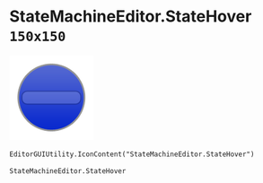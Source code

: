 # StateMachineEditor.StateHover `150x150`
<img src="/img/StateMachineEditor.StateHover.png" width=150 height=150>

``` CSharp
EditorGUIUtility.IconContent("StateMachineEditor.StateHover")
```
```
StateMachineEditor.StateHover
```
